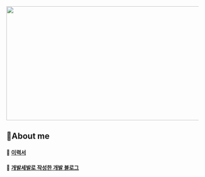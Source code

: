 

<a href="https://github.com/devxb/gitanimals">
<img
  src="https://render.gitanimals.org/farms/Munhangyeol"
  width="600"
  height="300"
/>
</a>

## 👋About me

#### 📄 [이력서](https://mousy-operation-6b9.notion.site/26d0582020944a6eafc30766428b3e6b)  

#### 🐶 [개발세발로 작성한 개발 블로그](https://velog.io/@msw0909/posts)  
  






